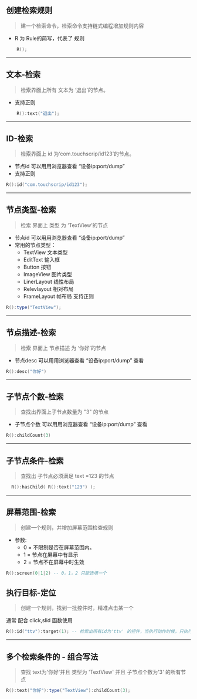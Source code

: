 ## 创建检索规则
> 建一个检索命令，检索命令支持链式编程增加规则内容

- R 为 Rule的简写，代表了 规则

```lua
    R();
```
---
## 文本-检索
> 检索界面上所有 文本为 ‘退出’的节点。
- 支持正则
```lua
    R():text("退出");
```
---
## ID-检索
> 检索界面上 id 为‘com.touchscrip/id123’的节点。
- 节点id 可以用用浏览器查看 “设备ip:port/dump”
- 支持正则
```lua
R():id("com.touchscrip/id123");
```
---
## 节点类型-检索
> 检索 界面上 类型 为 ‘TextView’的节点
- 节点id 可以用用浏览器查看 “设备ip:port/dump”
- 常用的节点类型：
  - TextView  文本类型
  - EditText  输入框
  - Button 按钮
  - ImageView 图片类型
  - LinerLayout 线性布局
  - Relevlayout 相对布局
  - FrameLayout 帧布局
  支持正则
```lua
R():type("TextView");
```
---
## 节点描述-检索
> 检索 界面上 节点描述 为 ‘你好’的节点
- 节点desc 可以用用浏览器查看 “设备ip:port/dump” 查看
```lua
R():desc("你好")
```
---
## 子节点个数-检索
> 查找出界面上子节点数量为 "3" 的节点
- 子节点个数 可以用用浏览器查看 “设备ip:port/dump” 查看
```lua
R():childCount(3)
```
---
## 子节点条件-检索
> 查找出 子节点必须满足 text =123 的节点
```lua 
  R():hasChild( R():text("123") );
```
---
## 屏幕范围-检索

> 创建一个规则，并增加屏幕范围检查规则
- 参数:
  - 0 = 不限制是否在屏幕范围内。
  - 1 = 节点在屏幕中有显示
  - 2 = 节点不在屏幕中时生效

```lua
R():screen(0|1|2) -- 0，1，2 只能选填一个
```

## 执行目标-定位

> 创建一个规则，找到一批控件时，精准点击某一个

通常 配合 click,slid 函数使用

```lua
R():id("ttv"):target(1); -- 检索出所有id为'ttv' 的控件，当执行动作时候，只执行到第一个控件。
```

---
## 多个检索条件的 - 组合写法
> 查找 text为'你好'并且 类型为 'TextView' 并且 子节点个数为'3' 的所有节点
```lua 
R():text("你好"):type("TextView"):childCount(3);
```